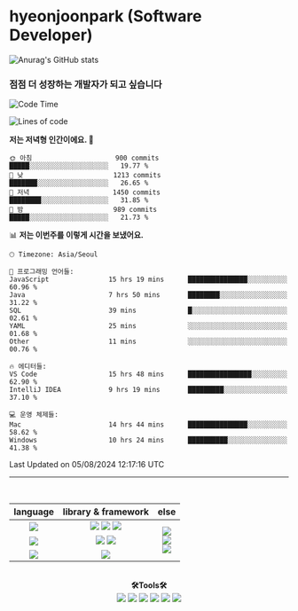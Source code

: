 # hyeonjoonpark (Software Developer)

![Anurag's GitHub stats](https://github-readme-stats.vercel.app/api?username=hyeonjoonpark&show_icons=true&theme=radical)

### 점점 더 성장하는 개발자가 되고 싶습니다

<a href="https://github.com/hyeonjoonpark"></a>

<div>

<!--START_SECTION:waka-->
![Code Time](http://img.shields.io/badge/Code%20Time-213%20hrs%2017%20mins-blue)

![Lines of code](https://img.shields.io/badge/%EC%A0%80%EB%8A%94%20%EC%97%AC%ED%83%9C%EA%B9%8C%EC%A7%80%20-2.6%20million%20%EC%A4%84%EC%9D%98%20%EC%BD%94%EB%93%9C%EB%A5%BC%20%EC%9E%91%EC%84%B1%ED%96%88%EC%96%B4%EC%9A%94.-blue)

**저는 저녁형 인간이에요. 🦉** 

```text
🌞 아침                     900 commits         █████░░░░░░░░░░░░░░░░░░░░   19.77 % 
🌆 낮　                     1213 commits        ███████░░░░░░░░░░░░░░░░░░   26.65 % 
🌃 저녁                     1450 commits        ████████░░░░░░░░░░░░░░░░░   31.85 % 
🌙 밤　                     989 commits         █████░░░░░░░░░░░░░░░░░░░░   21.73 % 
```


📊 **저는 이번주를 이렇게 시간을 보냈어요.** 

```text
🕑︎ Timezone: Asia/Seoul

💬 프로그래밍 언어들: 
JavaScript               15 hrs 19 mins      ███████████████░░░░░░░░░░   60.96 % 
Java                     7 hrs 50 mins       ████████░░░░░░░░░░░░░░░░░   31.22 % 
SQL                      39 mins             █░░░░░░░░░░░░░░░░░░░░░░░░   02.61 % 
YAML                     25 mins             ░░░░░░░░░░░░░░░░░░░░░░░░░   01.68 % 
Other                    11 mins             ░░░░░░░░░░░░░░░░░░░░░░░░░   00.76 % 

🔥 에디터들: 
VS Code                  15 hrs 48 mins      ████████████████░░░░░░░░░   62.90 % 
IntelliJ IDEA            9 hrs 19 mins       █████████░░░░░░░░░░░░░░░░   37.10 % 

💻 운영 체제들: 
Mac                      14 hrs 44 mins      ███████████████░░░░░░░░░░   58.62 % 
Windows                  10 hrs 24 mins      ██████████░░░░░░░░░░░░░░░   41.38 % 
```


 Last Updated on 05/08/2024 12:17:16 UTC
<!--END_SECTION:waka-->



---
<br>

<div align="left">
<div align="center"> 
<table style="text-align: center;">
  <thead>
    <tr>
      <th>language</th>
      <th>library & framework</th>
      <th>else</th>
    </tr>
  </thead>
  <tbody>
    <tr>
      <td><img src="https://img.shields.io/badge/Javascript-e4e94f?style=for-the-badge&logo=javascript&logoColor=white"/></td>
      <td>
        <img src="https://img.shields.io/badge/Node.js-02a100?style=for-the-badge&logo=node.js&logoColor=white"/>
        <img src="https://img.shields.io/badge/express-000000?style=for-the-badge&logo=express&logoColor=white"/>
        <img src="https://img.shields.io/badge/React-61DAFB?style=for-the-badge&logo=React&logoColor=black"/>
      </td>
      <td rowspan="4">
        <img src="https://img.shields.io/badge/MySQL-ac4534?style=for-the-badge&logo=mysql&logoColor=black"/><br>
        <img src="https://img.shields.io/badge/ORACLE-F80000?style=for-the-badge&logo=oracle&logoColor=white"/><br>
        <img src="https://img.shields.io/badge/Docker-2496ED?style=for-the-badge&logo=Docker&logoColor=white"/><br>
      </td>
    </tr>
    <tr>
      <td><img src="https://img.shields.io/badge/Java-007396?style=for-the-badge&logo=java&logoColor=white"/></td>
      <td>
        <img src="https://img.shields.io/badge/spring-6DB33F?style=for-the-badge&logo=spring&logoColor=white"/>
        <img src="https://img.shields.io/badge/JPA-90ee90?style=for-the-badge&logo=JPA&logoColor=black"/>
      </td>
    </tr>
    <tr>
      <td><img src="https://img.shields.io/badge/Dart-343939?style=for-the-badge&logo=dart&logoColor=black"/></td>
      <td><img src="https://img.shields.io/badge/Flutter-02569B?style=for-the-badge&logo=flutter&logoColor=white"/></td>
    </tr>
  </tbody>
</table>

<br>

  <div align="center">
<b>🛠Tools🛠</b>
  </div>
  <div align="center">
<img src="https://img.shields.io/badge/Visual Studio code-24acf2?style=for-the-badge&logo=visualstudiocode&logoColor=white"/>
<img src="https://img.shields.io/badge/IntelliJ-darkblue?style=for-the-badge&logo=intelliJ&logoColor=white"/>
<img src="https://img.shields.io/badge/Android Studio-24acf2?style=for-the-badge&logo=androidstudio&logoColor=white"/>
<img src="https://img.shields.io/badge/Xcode-147EFB?style=for-the-badge&logo=Xcode&logoColor=white"/>
<img src="https://img.shields.io/badge/Git-orange?style=for-the-badge&logo=Git&logoColor=white"/>
<img src="https://img.shields.io/badge/Github-black?style=for-the-badge&logo=Github&logoColor=white"/>
  </div>
  <br>

</div>


